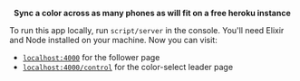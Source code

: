 <p align="center">
  <strong>Sync a color across as many phones as will fit on
a free heroku instance</strong>
</p>

To run this app locally, run `script/server` in the console. You'll need Elixir
and Node installed on your machine. Now you can visit:

- [`localhost:4000`](http://localhost:4000) for the follower page
- [`localhost:4000/control`](http://localhost:4000/control) for the color-select
leader page
